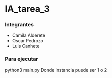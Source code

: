 # IA_tarea_3

### Integrantes
 - Camila Alderete
 - Oscar Pedrozo
 - Luis Canhete
 
 ### Para ejecutar
  python3 main.py <instancia>
  Donde instancia puede ser 1 o 2
  
